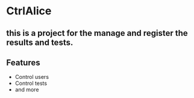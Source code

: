 # CtrlAlice
## this is a project for the manage and register the results and tests.
## Features


- Control users
- Control tests
- and more
